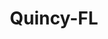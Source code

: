 ---
title: Quincy-FL
slug: quincy-fl
f_state:
- cms/state/florida.md
f_locations:
- cms/payday-loan/advance-america-1543.md
- cms/payday-loan/advanced-america-cash-3485.md
- cms/payday-loan/check-man-13770.md
- cms/payday-loan/check-man-13776.md
- cms/payday-loan/common-cents-15213.md
- cms/payday-loan/dolex-dollar-express-16014.md
- cms/payday-loan/johnson-check-cashing-service-19886.md
- cms/payday-loan/johnson-check-cashing-service-19887.md
updated-on: '2024-05-30T13:41:28.615Z'
created-on: '2024-05-30T13:41:28.615Z'
published-on: '2024-05-30T13:54:32.469Z'
f_city: Quincy
layout: '[city].html'
tags: city
---